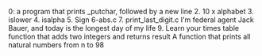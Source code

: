 0: a program that prints _putchar, followed by a new line
2. 10 x alphabet
3. islower
4. isalpha
5. Sign
6-abs.c
7. print_last_digit.c
I'm federal agent Jack Bauer, and today is the longest day of my life
9. Learn your times table
function that adds two integers and returns result
A function that prints all natural numbers from n to 98

